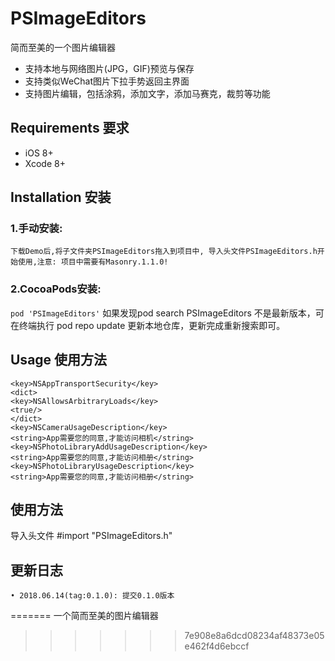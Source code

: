 # PSImageEditors
简而至美的一个图片编辑器
- 支持本地与网络图片(JPG，GIF)预览与保存
- 支持类似WeChat图片下拉手势返回主界面
- 支持图片编辑，包括涂鸦，添加文字，添加马赛克，裁剪等功能

## Requirements 要求
* iOS 8+
* Xcode 8+

## Installation 安装
### 1.手动安装:
`下载Demo后,将子文件夹PSImageEditors拖入到项目中, 导入头文件PSImageEditors.h开始使用,注意: 项目中需要有Masonry.1.1.0!`
### 2.CocoaPods安装:
`pod 'PSImageEditors'`
如果发现pod search PSImageEditors 不是最新版本，可在终端执行 pod repo update 更新本地仓库，更新完成重新搜索即可。

## Usage 使用方法

````
<key>NSAppTransportSecurity</key>
<dict>
<key>NSAllowsArbitraryLoads</key>
<true/>
</dict>
<key>NSCameraUsageDescription</key>
<string>App需要您的同意,才能访问相机</string>
<key>NSPhotoLibraryAddUsageDescription</key>
<string>App需要您的同意,才能访问相册</string>
<key>NSPhotoLibraryUsageDescription</key>
<string>App需要您的同意,才能访问相册</string>
````

## 使用方法

导入头文件 #import "PSImageEditors.h"

## 更新日志
```
• 2018.06.14(tag:0.1.0): 提交0.1.0版本
```
=======
一个简而至美的图片编辑器
>>>>>>> 7e908e8a6dcd08234af48373e05e462f4d6ebccf
